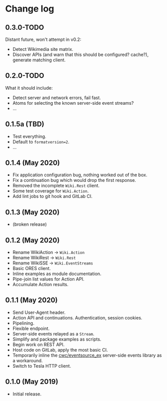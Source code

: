 # Change log

## 0.3.0-TODO

Distant future, won't attempt in v0.2:
* Detect Wikimedia site matrix.
* Discover APIs (and warn that this should be configured?  cache?), generate matching client.

## 0.2.0-TODO

What it should include:
* Detect server and network errors, fail fast.
* Atoms for selecting the known server-side event streams?
* ...

## 0.1.5a (TBD)

* Test everything.
* Default to `formatversion=2`.
* ...

## 0.1.4 (May 2020)

* Fix application configuration bug, nothing worked out of the box.
* Fix a continuation bug which would drop the first response.
* Removed the incomplete `Wiki.Rest` client.
* Some test coverage for `Wiki.Action`.
* Add lint jobs to git hook and GitLab CI.

## 0.1.3 (May 2020)

* (broken release)

## 0.1.2 (May 2020)

* Rename WikiAction -> `Wiki.Action`
* Rename WikiRest -> `Wiki.Rest`
* Rename WikiSSE -> `Wiki.EventStreams`
* Basic ORES client.
* Inline examples as module documentation.
* Pipe-join list values for Action API.
* Accumulate Action results.

## 0.1.1 (May 2020)

* Send User-Agent header.
* Action API and continuations.  Authentication, session cookies.
* Pipelining.
* Flexible endpoint.
* Server-side events relayed as a `Stream`.
* Simplify and package examples as scripts.
* Begin work on REST API.
* Host code on GitLab, apply the most basic CI.
* Temporarily inline the [cwc/eventsource_ex](https://github.com/cwc/eventsource_ex/)
server-side events library as a workaround.
* Switch to Tesla HTTP client.

## 0.1.0 (May 2019)

* Initial release.
